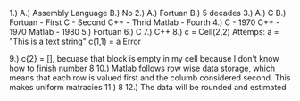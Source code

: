 1.) A.) Assembly Language
    B.) No
2.) A.) Fortuan
    B.) 5 decades
3.) A.) C
    B.) Fortuan - First C - Second C++ - Thrid Matlab - Fourth
4.) C - 1970 C++ - 1970 Matlab - 1980
5.) Fortuan
6.) C
7.) C++
8.) c = Cell(2,2)
    Attemps:
    a = "This is a text string"
    c(1,1) = a
    Error
    
    
    
9.) c{2} = [], becuase that block is empty in my cell because I don't know how to finish number 8
10.) Matlab follows row wise data storage, which means that each row is valued first and the columb considered second. This makes uniform matracies
11.) 8
12.) The data will be rounded and estimated
